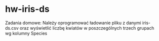 # hw-iris-ds
Zadania domowe:
Należy oprogramować ładowanie pliku z danymi iris-ds.csv oraz wyświetlić liczbę kwiatów w poszczególnych trzech grupach wg kolumny Species
